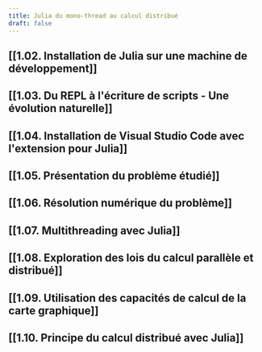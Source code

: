 ```yaml
---
title: Julia du mono-thread au calcul distribué
draft: false
---
```

## [[1.02. Installation de Julia sur une machine de développement]]
## [[1.03. Du REPL à l'écriture de scripts - Une évolution naturelle]]
## [[1.04. Installation de Visual Studio Code avec l'extension pour Julia]]
## [[1.05. Présentation du problème étudié]]
## [[1.06. Résolution numérique du problème]]
## [[1.07. Multithreading avec Julia]]
## [[1.08. Exploration des lois du calcul parallèle et distribué]]
## [[1.09. Utilisation des capacités de calcul de la carte graphique]]
## [[1.10. Principe du calcul distribué avec Julia]]
